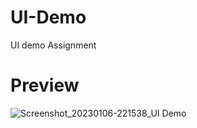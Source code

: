 # UI-Demo
UI demo Assignment  
# Preview  
![Screenshot_20230106-221538_UI Demo](https://user-images.githubusercontent.com/85299521/211058399-6cc93db0-9800-4199-b320-9c63180e1a97.png)

